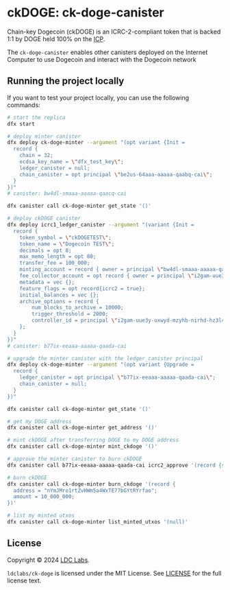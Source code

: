 # ckDOGE: ck-doge-canister
Chain-key Dogecoin (ckDOGE) is an ICRC-2-compliant token that is backed 1:1 by DOGE held 100% on the [ICP](https://internetcomputer.org/).

The `ck-doge-canister` enables other canisters deployed on the Internet Computer to use Dogecoin and interact with the Dogecoin network

## Running the project locally

If you want to test your project locally, you can use the following commands:

```bash
# start the replica
dfx start

# deploy minter canister
dfx deploy ck-doge-minter --argument "(opt variant {Init =
  record {
    chain = 32;
    ecdsa_key_name = \"dfx_test_key\";
    ledger_canister = null;
    chain_canister = opt principal \"be2us-64aaa-aaaaa-qaabq-cai\";
  }
})"
# canister: bw4dl-smaaa-aaaaa-qaacq-cai

dfx canister call ck-doge-minter get_state '()'

# deploy ckDOGE canister
dfx deploy icrc1_ledger_canister --argument "(variant {Init =
  record {
    token_symbol = \"ckDOGETEST\";
    token_name = \"Dogecoin TEST\";
    decimals = opt 8;
    max_memo_length = opt 80;
    transfer_fee = 100_000;
    minting_account = record { owner = principal \"bw4dl-smaaa-aaaaa-qaacq-cai\" };
    fee_collector_account = opt record { owner = principal \"i2gam-uue3y-uxwyd-mzyhb-nirhd-hz3l4-2hw3f-4fzvw-lpvvc-dqdrg-7qe\" };
    metadata = vec {};
    feature_flags = opt record{icrc2 = true};
    initial_balances = vec {};
    archive_options = record {
        num_blocks_to_archive = 10000;
        trigger_threshold = 2000;
        controller_id = principal \"i2gam-uue3y-uxwyd-mzyhb-nirhd-hz3l4-2hw3f-4fzvw-lpvvc-dqdrg-7qe\";
    };
  }
})"
# canister: b77ix-eeaaa-aaaaa-qaada-cai

# upgrade the minter canister with the ledger_canister principal
dfx deploy ck-doge-minter --argument "(opt variant {Upgrade =
  record {
    ledger_canister = opt principal \"b77ix-eeaaa-aaaaa-qaada-cai\";
    chain_canister = null;
  }
})"

dfx canister call ck-doge-minter get_state '()'

# get my DOGE address
dfx canister call ck-doge-minter get_address '()'

# mint ckDOGE after transferring DOGE to my DOGE address
dfx canister call ck-doge-minter mint_ckdoge '()'

# approve the minter canister to burn ckDOGE
dfx canister call b77ix-eeaaa-aaaaa-qaada-cai icrc2_approve '(record {spender=record {owner=principal "bw4dl-smaaa-aaaaa-qaacq-cai"; subaccount=null}; fee=null; memo=null; from_subaccount=null; created_at_time=null; amount=1_000_000_000})'

# burn ckDOGE
dfx canister call ck-doge-minter burn_ckdoge '(record {
  address = "nYmJMro1rtZvHWm5a4WxTE77bGYtRYrfao";
  amount = 10_000_000;
})'

# list my minted utxos
dfx canister call ck-doge-minter list_minted_utxos '(null)'
```

## License
Copyright © 2024 [LDC Labs](https://github.com/ldclabs).

`ldclabs/ck-doge` is licensed under the MIT License. See [LICENSE](LICENSE-MIT) for the full license text.